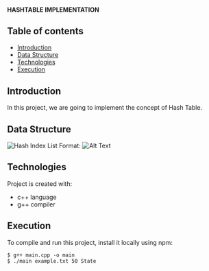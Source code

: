 #### HASHTABLE IMPLEMENTATION

## Table of contents
* [Introduction](#introduction)
* [Data Structure](#datastructure)
* [Technologies](#technologies)
* [Execution](#execution)

## Introduction
In this project, we are going to implement the concept of Hash Table. 

## Data Structure
![Hash Index List](/dataStruct.HashIndexList.png)
Format: ![Alt Text](url)
	
## Technologies
Project is created with:
* c++ language
* g++ compiler
	
## Execution
To compile and run this project, install it locally using npm:

```
$ g++ main.cpp -o main
$ ./main example.txt 50 State
```
